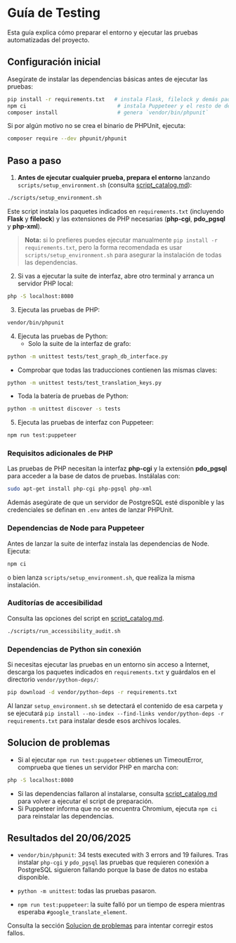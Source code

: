 # Guía de Testing

Esta guía explica cómo preparar el entorno y ejecutar las pruebas automatizadas del proyecto.

## Configuración inicial

Asegúrate de instalar las dependencias básicas antes de ejecutar las pruebas:

```bash
pip install -r requirements.txt   # instala Flask, filelock y demás paquetes de Python
npm ci                             # instala Puppeteer y el resto de dependencias de Node
composer install                   # genera `vendor/bin/phpunit`
```

Si por algún motivo no se crea el binario de PHPUnit, ejecuta:

```bash
composer require --dev phpunit/phpunit
```

## Paso a paso

1. **Antes de ejecutar cualquier prueba, prepara el entorno**
   lanzando `scripts/setup_environment.sh` (consulta
   [script_catalog.md](script_catalog.md)):

```bash
./scripts/setup_environment.sh
```
Este script instala los paquetes indicados en `requirements.txt`
(incluyendo **Flask** y **filelock**) y las extensiones de PHP necesarias
(**php-cgi**, **pdo_pgsql** y **php-xml**).

> **Nota:** si lo prefieres puedes ejecutar manualmente
> `pip install -r requirements.txt`, pero la forma recomendada es usar
> `scripts/setup_environment.sh` para asegurar la instalación de todas las
> dependencias.

2. Si vas a ejecutar la suite de interfaz, abre otro terminal y arranca un servidor PHP local:

```bash
php -S localhost:8080
```

3. Ejecuta las pruebas de PHP:

```bash
vendor/bin/phpunit
```

4. Ejecuta las pruebas de Python:
   - Solo la suite de la interfaz de grafo:

```bash
python -m unittest tests/test_graph_db_interface.py
```

   - Comprobar que todas las traducciones contienen las mismas claves:

```bash
python -m unittest tests/test_translation_keys.py
```

- Toda la batería de pruebas de Python:

```bash
python -m unittest discover -s tests
```

5. Ejecuta las pruebas de interfaz con Puppeteer:

```bash
npm run test:puppeteer
```

### Requisitos adicionales de PHP

Las pruebas de PHP necesitan la interfaz **php-cgi** y la extensión
**pdo_pgsql** para acceder a la base de datos de pruebas. Instálalas con:

```bash
sudo apt-get install php-cgi php-pgsql php-xml
```

Además asegúrate de que un servidor de PostgreSQL esté disponible y las
credenciales se definan en `.env` antes de lanzar PHPUnit.

### Dependencias de Node para Puppeteer

Antes de lanzar la suite de interfaz instala las dependencias de Node. Ejecuta:

```bash
npm ci
```

o bien lanza `scripts/setup_environment.sh`, que realiza la misma instalación.

### Auditorías de accesibilidad

Consulta las opciones del script en [script_catalog.md](script_catalog.md).

```bash
./scripts/run_accessibility_audit.sh
```

### Dependencias de Python sin conexión

Si necesitas ejecutar las pruebas en un entorno sin acceso a Internet, descarga
los paquetes indicados en `requirements.txt` y guárdalos en el directorio
`vendor/python-deps/`:

```bash
pip download -d vendor/python-deps -r requirements.txt
```

Al lanzar `setup_environment.sh` se detectará el contenido de esa carpeta y se
ejecutará `pip install --no-index --find-links vendor/python-deps -r
requirements.txt` para instalar desde esos archivos locales.

## Solucion de problemas

- Si al ejecutar `npm run test:puppeteer` obtienes un TimeoutError, comprueba que tienes un servidor PHP en marcha con:

```bash
php -S localhost:8080
```

- Si las dependencias fallaron al instalarse, consulta [script_catalog.md](script_catalog.md) para volver a ejecutar el script de preparación.
- Si Puppeteer informa que no se encuentra Chromium, ejecuta `npm ci` para reinstalar las dependencias.

## Resultados del 20/06/2025

- `vendor/bin/phpunit`: 34 tests executed with 3 errors and 19 failures. Tras instalar `php-cgi` y `pdo_pgsql` las pruebas que requieren conexión a PostgreSQL siguieron fallando porque la base de datos no estaba disponible.

- `python -m unittest`: todas las pruebas pasaron.

- `npm run test:puppeteer`: la suite falló por un tiempo de espera mientras esperaba `#google_translate_element`.

Consulta la sección [Solucion de problemas](#solucion-de-problemas) para intentar corregir estos fallos.
